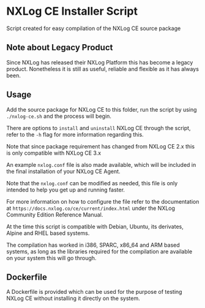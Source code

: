 # NXLog CE Installer Script
Script created for easy compilation of the NXLog CE source package

## Note about Legacy Product
Since NXLog has released their NXLog Platform this has become a
legacy product. Nonetheless it is still as useful, reliable and
flexible as it has always been.

## Usage
Add the source package for NXLog CE to this folder, run the
script by using `./nxlog-ce.sh` and the process will begin.

There are options to `install` and `uninstall` NXLog CE through
the script, refer to the `-h` flag for more information regarding
this.

Note that since package requirement has changed from NXLog CE 2.x
this is only compatible with NXLog CE 3.x

An example `nxlog.conf` file is also made available, which
will be included in the final installation of your NXLog CE Agent.

Note that the `nxlog.conf` can be modified as needed, this
file is only intended to help you get up and running faster.

For more information on how to configure the file refer to the
documentation at `https://docs.nxlog.co/ce/current/index.html`
under the NXLog Community Edition Reference Manual.

At the time this script is compatible with Debian, Ubuntu, its
derivates, Alpine and RHEL based systems.

The compilation has worked in i386, SPARC, x86_64 and ARM based 
systems, as long as the libraries required for the compilation 
are available on your system this will go through.

## Dockerfile
A Dockerfile is provided which can be used for the purpose of
testing NXLog CE without installing it directly on the
system.
